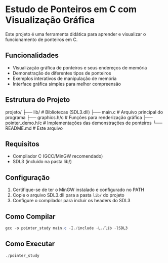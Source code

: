 # Estudo de Ponteiros em C com Visualização Gráfica

Este projeto é uma ferramenta didática para aprender e visualizar o funcionamento de ponteiros em C.

## Funcionalidades

- Visualização gráfica de ponteiros e seus endereços de memória
- Demonstração de diferentes tipos de ponteiros
- Exemplos interativos de manipulação de memória
- Interface gráfica simples para melhor compreensão

## Estrutura do Projeto

projeto/
├── lib/           # Bibliotecas (SDL3.dll)
├── main.c         # Arquivo principal do programa
├── graphics.h/c   # Funções para renderização gráfica
├── pointer_demo.h/c # Implementações das demonstrações de ponteiros
└── README.md      # Este arquivo

## Requisitos

- Compilador C (GCC/MinGW recomendado)
- SDL3 (incluído na pasta lib/)

## Configuração

1. Certifique-se de ter o MinGW instalado e configurado no PATH
2. Copie o arquivo SDL3.dll para a pasta `lib/` do projeto
3. Configure o compilador para incluir os headers do SDL3

## Como Compilar

```powershell
gcc -o pointer_study main.c -I./include -L./lib -lSDL3
```

## Como Executar

```powershell
./pointer_study
